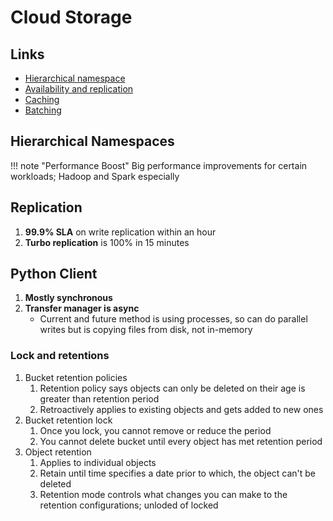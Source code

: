 # Cloud Storage

## Links
- [Hierarchical namespace](https://cloud.google.com/storage/docs/hns-overview)
- [Availability and replication](https://cloud.google.com/storage/docs/availability-durability)
- [Caching](https://cloud.google.com/storage/docs/caching)
- [Batching](https://cloud.google.com/storage/docs/batch)

## Hierarchical Namespaces

!!! note "Performance Boost"
    Big performance improvements for certain workloads; Hadoop and Spark especially

## Replication

1. **99.9% SLA** on write replication within an hour
2. **Turbo replication** is 100% in 15 minutes

## Python Client

1. **Mostly synchronous**
2. **Transfer manager is async**
   - Current and future method is using processes, so can do parallel writes but is copying files from disk, not in-memory

### Lock and retentions
1. Bucket retention policies
   1. Retention policy says objects can only be deleted on their age is greater than retention period
   2. Retroactively applies to existing objects and gets added to new ones
2. Bucket retention lock
   1. Once you lock, you cannot remove or reduce the period
   2. You cannot delete bucket until every object has met retention period
3. Object retention
   1. Applies to individual objects
   2. Retain until time specifies a date prior to which, the object can't be deleted
   3. Retention mode controls what changes you can make to the retention configurations; unloded of locked